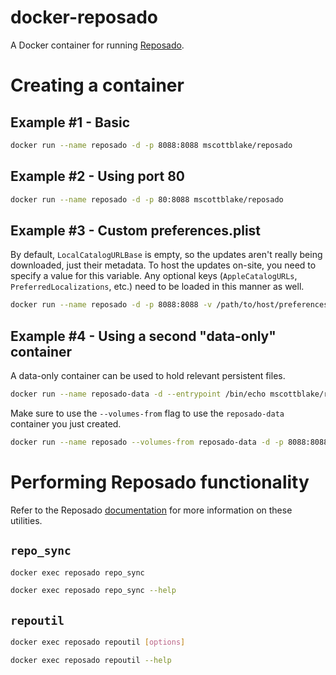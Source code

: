 # docker-reposado

A Docker container for running [Reposado](https://github.com/wdas/reposado).


# Creating a container

## Example #1 - Basic

```bash
docker run --name reposado -d -p 8088:8088 mscottblake/reposado
```

## Example #2 - Using port 80

```bash
docker run --name reposado -d -p 80:8088 mscottblake/reposado
```

## Example #3 - Custom preferences.plist

By default, `LocalCatalogURLBase` is empty, so the updates aren't really being downloaded, just their metadata. To host the updates on-site, you need to specify a value for this variable. Any optional keys (`AppleCatalogURLs`, `PreferredLocalizations`, etc.) need to be loaded in this manner as well.

```bash
docker run --name reposado -d -p 8088:8088 -v /path/to/host/preferences.plist:/reposado/code/preferences.plist mscottblake/reposado
```

## Example #4 - Using a second "data-only" container

A data-only container can be used to hold relevant persistent files.

```bash
docker run --name reposado-data -d --entrypoint /bin/echo mscottblake/reposado "Data-only container for Reposado."
```

Make sure to use the `--volumes-from` flag to use the `reposado-data` container you just created.

```bash
docker run --name reposado --volumes-from reposado-data -d -p 8088:8088 mscottblake/reposado
```


# Performing Reposado functionality

Refer to the Reposado [documentation](https://github.com/wdas/reposado/blob/master/docs/reference.txt) for more information on these utilities.

## `repo_sync`

```bash
docker exec reposado repo_sync
```

```bash
docker exec reposado repo_sync --help
```

## `repoutil`

```bash
docker exec reposado repoutil [options]
```

```bash
docker exec reposado repoutil --help
```
